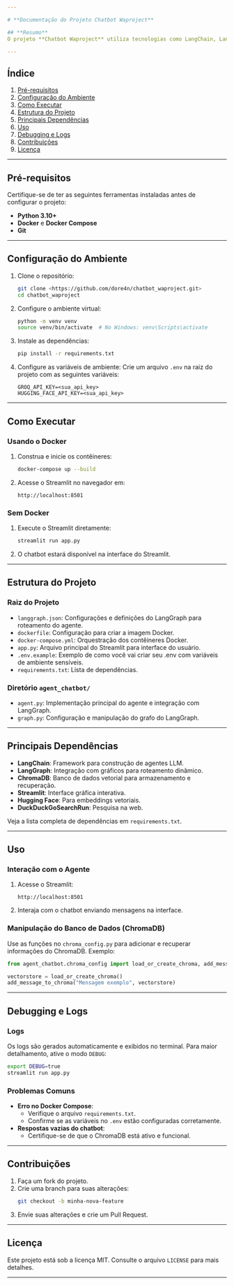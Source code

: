 ```yaml
---

# **Documentação do Projeto Chatbot Waproject**

## **Resumo**
O projeto **Chatbot Waproject** utiliza tecnologias como LangChain, LangGraph, ChromaDB e Streamlit para criar um chatbot interativo e personalizável. O agente é capaz de realizar buscas na web, armazenar e recuperar informações de um banco vetorial, além de oferecer uma interface visual amigável.

---
```


## **Índice**
1. [Pré-requisitos](#pré-requisitos)
2. [Configuração do Ambiente](#configuração-do-ambiente)
3. [Como Executar](#como-executar)
4. [Estrutura do Projeto](#estrutura-do-projeto)
5. [Principais Dependências](#principais-dependências)
6. [Uso](#uso)
7. [Debugging e Logs](#debugging-e-logs)
8. [Contribuições](#contribuições)
9. [Licença](#licença)

---

## **Pré-requisitos**
Certifique-se de ter as seguintes ferramentas instaladas antes de configurar o projeto:
- **Python 3.10+**
- **Docker** e **Docker Compose**
- **Git**

---

## **Configuração do Ambiente**

1. Clone o repositório:
   ```bash
   git clone <https://github.com/dore4n/chatbot_waproject.git>
   cd chatbot_waproject
   ```

2. Configure o ambiente virtual:
   ```bash
   python -m venv venv
   source venv/bin/activate  # No Windows: venv\Scripts\activate
   ```

3. Instale as dependências:
   ```bash
   pip install -r requirements.txt
   ```

4. Configure as variáveis de ambiente:
   Crie um arquivo `.env` na raiz do projeto com as seguintes variáveis:
   ```
   GROQ_API_KEY=<sua_api_key>
   HUGGING_FACE_API_KEY=<sua_api_key>
   ```

---

## **Como Executar**

### **Usando o Docker**
1. Construa e inicie os contêineres:
   ```bash
   docker-compose up --build
   ```

2. Acesse o Streamlit no navegador em:
   ```
   http://localhost:8501
   ```

### **Sem Docker**
1. Execute o Streamlit diretamente:
   ```bash
   streamlit run app.py
   ```

2. O chatbot estará disponível na interface do Streamlit.

---

## **Estrutura do Projeto**

### **Raiz do Projeto**
- `langgraph.json`: Configurações e definições do LangGraph para roteamento do agente.
- `dockerfile`: Configuração para criar a imagem Docker.
- `docker-compose.yml`: Orquestração dos contêineres Docker.
- `app.py`: Arquivo principal do Streamlit para interface do usuário.
- `.env.example`: Exemplo de como você vai criar seu .env com variáveis de ambiente sensíveis.
- `requirements.txt`: Lista de dependências.

### **Diretório `agent_chatbot/`**
- `agent.py`: Implementação principal do agente e integração com LangGraph.
- `graph.py`: Configuração e manipulação do grafo do LangGraph.

---

## **Principais Dependências**
- **LangChain**: Framework para construção de agentes LLM.
- **LangGraph**: Integração com gráficos para roteamento dinâmico.
- **ChromaDB**: Banco de dados vetorial para armazenamento e recuperação.
- **Streamlit**: Interface gráfica interativa.
- **Hugging Face**: Para embeddings vetoriais.
- **DuckDuckGoSearchRun**: Pesquisa na web.

Veja a lista completa de dependências em `requirements.txt`.

---

## **Uso**

### **Interação com o Agente**
1. Acesse o Streamlit:
   ```
   http://localhost:8501
   ```
2. Interaja com o chatbot enviando mensagens na interface.

### **Manipulação do Banco de Dados (ChromaDB)**
Use as funções no `chroma_config.py` para adicionar e recuperar informações do ChromaDB. Exemplo:
```python
from agent_chatbot.chroma_config import load_or_create_chroma, add_message_to_chroma

vectorstore = load_or_create_chroma()
add_message_to_chroma("Mensagem exemplo", vectorstore)
```

---

## **Debugging e Logs**
### **Logs**
Os logs são gerados automaticamente e exibidos no terminal. Para maior detalhamento, ative o modo `DEBUG`:
```bash
export DEBUG=true
streamlit run app.py
```

### **Problemas Comuns**
- **Erro no Docker Compose**:
  - Verifique o arquivo `requirements.txt`.
  - Confirme se as variáveis no `.env` estão configuradas corretamente.
- **Respostas vazias do chatbot**:
  - Certifique-se de que o ChromaDB está ativo e funcional.

---

## **Contribuições**
1. Faça um fork do projeto.
2. Crie uma branch para suas alterações:
   ```bash
   git checkout -b minha-nova-feature
   ```
3. Envie suas alterações e crie um Pull Request.

---

## **Licença**
Este projeto está sob a licença MIT. Consulte o arquivo `LICENSE` para mais detalhes.

---